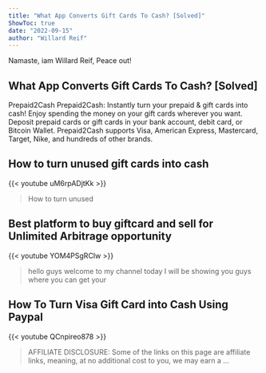 ```yaml
---
title: "What App Converts Gift Cards To Cash? [Solved]"
ShowToc: true 
date: "2022-09-15"
author: "Willard Reif" 
---
```


Namaste, iam Willard Reif, Peace out!
## What App Converts Gift Cards To Cash? [Solved]
Prepaid2Cash Prepaid2Cash: Instantly turn your prepaid & gift cards into cash! Enjoy spending the money on your gift cards wherever you want. Deposit prepaid cards or gift cards in your bank account, debit card, or Bitcoin Wallet. Prepaid2Cash supports Visa, American Express, Mastercard, Target, Nike, and hundreds of other brands.

## How to turn unused gift cards into cash
{{< youtube uM6rpADjtKk >}}
>How to turn unused 

## Best platform to buy giftcard and sell for Unlimited Arbitrage opportunity
{{< youtube YOM4PSgRCIw >}}
>hello guys welcome to my channel today I will be showing you guys where you can get your 

## How To Turn Visa Gift Card into Cash Using Paypal
{{< youtube QCnpireo878 >}}
>AFFILIATE DISCLOSURE: Some of the links on this page are affiliate links, meaning, at no additional cost to you, we may earn a ...

